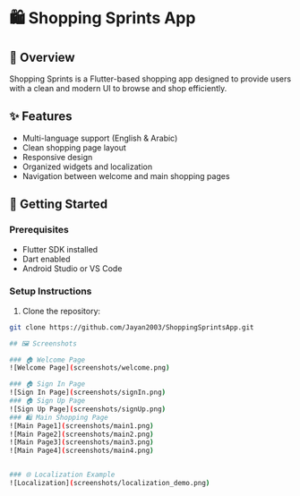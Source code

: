 # 🛍️ Shopping Sprints App

## 📖 Overview
Shopping Sprints is a Flutter-based shopping app designed to provide users with a clean and modern UI to browse and shop efficiently.

## ✨ Features
- Multi-language support (English & Arabic)
- Clean shopping page layout
- Responsive design
- Organized widgets and localization
- Navigation between welcome and main shopping pages

## 🚀 Getting Started

### Prerequisites
- Flutter SDK installed
- Dart enabled
- Android Studio or VS Code

### Setup Instructions
1. Clone the repository:
```bash
git clone https://github.com/Jayan2003/ShoppingSprintsApp.git

## 🖼️ Screenshots

### 🏠 Welcome Page
![Welcome Page](screenshots/welcome.png)

### 🏠 Sign In Page
![Sign In Page](screenshots/signIn.png)
### 🏠 Sign Up Page
![Sign Up Page](screenshots/signUp.png)
### 🛍️ Main Shopping Page
![Main Page1](screenshots/main1.png)
![Main Page2](screenshots/main2.png)
![Main Page3](screenshots/main3.png)
![Main Page4](screenshots/main4.png)


### 🌐 Localization Example
![Localization](screenshots/localization_demo.png)
